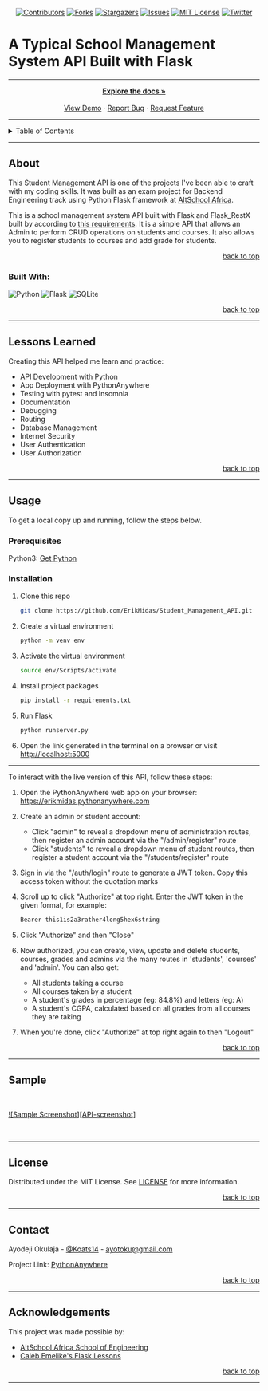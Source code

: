 
<!-- Back to Top Navigation Anchor -->
<a name="readme-top"></a>

<!-- Project Shields -->
<div align="center">

  [![Contributors][contributors-shield]][contributors-url]
  [![Forks][forks-shield]][forks-url]
  [![Stargazers][stars-shield]][stars-url]
  [![Issues][issues-shield]][issues-url]
  [![MIT License][license-shield]][license-url]
  [![Twitter][twitter-shield]][twitter-url]
</div>

<!-- Project Intro -->

# A Typical School Management System API Built with Flask
---
<div>
  <p align="center">
    <a href="https://github.com/ErikMidas/Student_Management_API#readme"><strong>Explore the docs »</strong></a>
    <br />
    <br />
    <a href="/images/sample.png">View Demo</a>
    ·
    <a href="https://github.com/ErikMidas/Student_Management_API/issues">Report Bug</a>
    ·
    <a href="https://github.com/ErikMidas/Student_Management_API/issues">Request Feature</a>
  </p>
</div>

---


<!-- Table of Contents -->
<details>
  <summary>Table of Contents</summary>
  <ol>
    <li>
      <a href="#about">About</a>
      <ul>
        <li><a href="#built-with">Built With</a></li>
      </ul>
    </li>
    <li>
      <a href="#lessons-learned">Lessons Learned</a>
    </li>
    <li>
      <a href="#usage">Usage</a>
      <ul>
        <li><a href="#prerequisites">Prerequisites</a></li>
        <li><a href="#installation">Installation</a></li>
      </ul>
    </li>    
    <li><a href="#sample">Sample</a></li>
    <li><a href="#license">License</a></li>
    <li><a href="#contact">Contact</a></li>
    <li><a href="#acknowledgements">Acknowledgements</a></li>
  </ol>
  <p align="right"><a href="#readme-top">back to top</a></p>
</details>

---

<!-- About -->
## About

This Student Management API is one of the projects I've been able to craft with my coding skills. It was built as an exam project for Backend Engineering track using Python Flask framework at <a href="https://altschoolafrica.com/schools/engineering">AltSchool Africa</a>.

This is a school management system API built with Flask and Flask_RestX built by according to [this requirements](https://docs.google.com/document/d/19ayXN5P1oV2aqW_7-As6EUpn7OQShkpAlZK4wRbrgBQ/). It is a simple API that allows an Admin to perform CRUD operations on students and courses. It also allows you to register students to courses and add grade for students.

<p align="right"><a href="#readme-top">back to top</a></p>

### Built With:

![Python][python]
![Flask][flask]
![SQLite][sqlite]

<p align="right"><a href="#readme-top">back to top</a></p>

---
<!-- Lessons from the Project -->
## Lessons Learned

Creating this API helped me learn and practice:
* API Development with Python
* App Deployment with PythonAnywhere
* Testing with pytest and Insomnia
* Documentation
* Debugging
* Routing
* Database Management
* Internet Security
* User Authentication
* User Authorization

<p align="right"><a href="#readme-top">back to top</a></p>

---

<!-- GETTING STARTED -->
## Usage

To get a local copy up and running, follow the steps below.

### Prerequisites

Python3: [Get Python](https://www.python.org/downloads/)

### Installation

1. Clone this repo
   ```sh
   git clone https://github.com/ErikMidas/Student_Management_API.git
   ```
2. Create a virtual environment
   ```sh
   python -m venv env
   ```
3. Activate the virtual environment
   ```sh
   source env/Scripts/activate
   ```
4. Install project packages
   ```sh
   pip install -r requirements.txt
   ```
5. Run Flask
   ```sh
   python runserver.py
   ```
6. Open the link generated in the terminal on a browser or visit [http://localhost:5000](http://localhost:5000)



---
To interact with the live version of this API, follow these steps:

1. Open the PythonAnywhere web app on your browser: https://erikmidas.pythonanywhere.com

2. Create an admin or student account:
   * Click "admin" to reveal a dropdown menu of administration routes, then register an admin account via the "/admin/register" route
   * Click "students" to reveal a dropdown menu of student routes, then register a student account via the "/students/register" route
   
3. Sign in via the "/auth/login" route to generate a JWT token. Copy this access token without the quotation marks

4. Scroll up to click "Authorize" at top right. Enter the JWT token in the given format, for example:
   ```sh
   Bearer this1is2a3rather4long5hex6string
   ```
5. Click "Authorize" and then "Close"

6. Now authorized, you can create, view, update and delete students, courses, grades and admins via the many routes in 'students', 'courses' and 'admin'. You can     also get:
    * All students taking a course
    * All courses taken by a student
    * A student's grades in percentage (eg: 84.8%) and letters (eg: A)
    * A student's CGPA, calculated based on all grades from all courses they are taking

7. When you're done, click "Authorize" at top right again to then "Logout"

<p align="right"><a href="#readme-top">back to top</a></p>

---
<!-- Sample Screenshot -->
## Sample

<br />

[![Sample Screenshot][API-screenshot]](https://github.com/ErikMidas/Student_Management_API/blob/main/images/sample.png)

<br />

---

<!-- License -->
## License

Distributed under the MIT License. See <a href="https://github.com/ErikMidas/Student_Management_API/blob/main/LICENSE">LICENSE</a> for more information.

<p align="right"><a href="#readme-top">back to top</a></p>

---

<!-- Contact -->
## Contact

Ayodeji Okulaja - [@Koats14](https://twitter.com/koats14) - ayotoku@gmail.com

Project Link: [PythonAnywhere](https://erikmidas.pythonanywhere.com/)

<p align="right"><a href="#readme-top">back to top</a></p>

---

<!-- Acknowledgements -->
## Acknowledgements

This project was made possible by:

* [AltSchool Africa School of Engineering](https://altschoolafrica.com/schools/engineering)
* [Caleb Emelike's Flask Lessons](https://github.com/CalebEmelike)

<p align="right"><a href="#readme-top">back to top</a></p>

---

<!-- Markdown Links & Images -->
[contributors-shield]: https://img.shields.io/github/contributors/ErikMidas/AltSch_Exam_Project.svg?style=for-the-badge
[contributors-url]: https://github.com/ErikMidas/AltSch_Exam_Project/graphs/contributors
[forks-shield]: https://img.shields.io/github/forks/ErikMidas/AltSch_Exam_Project.svg?style=for-the-badge
[forks-url]: https://github.com/ErikMidas/AltSch_Exam_Project/network/members
[stars-shield]: https://img.shields.io/github/stars/ErikMidas/AltSch_Exam_Project.svg?style=for-the-badge
[stars-url]: https://github.com/ErikMidas/AltSch_Exam_Project/stargazers
[issues-shield]: https://img.shields.io/github/issues/ErikMidas/AltSch_Exam_Project.svg?style=for-the-badge
[issues-url]: https://github.com/ErikMidas/AltSch_Exam_Project/issues
[license-shield]: https://img.shields.io/github/license/ErikMidas/AltSch_Exam_Project.svg?style=for-the-badge
[license-url]: https://github.com/ErikMidas/AltSch_Exam_Project/blob/main/LICENSE.txt
[twitter-shield]: https://img.shields.io/badge/-@koats14-1ca0f1?style=for-the-badge&logo=twitter&logoColor=white&link=https://twitter.com/koats14
[twitter-url]: https://twitter.com/koats14
[midas-blog-screenshot]: /static/images/Midas%20Blog.png
[python]: https://img.shields.io/badge/python-3670A0?style=for-the-badge&logo=python&logoColor=ffdd54
[flask]: https://img.shields.io/badge/flask-%23000.svg?style=for-the-badge&logo=flask&logoColor=white
[jinja]: https://img.shields.io/badge/jinja-white.svg?style=for-the-badge&logo=jinja&logoColor=black
[html5]: https://img.shields.io/badge/html5-%23E34F26.svg?style=for-the-badge&logo=html5&logoColor=white
[css3]: https://img.shields.io/badge/css3-%231572B6.svg?style=for-the-badge&logo=css3&logoColor=white
[sqlite]: https://img.shields.io/badge/sqlite-%2307405e.svg?style=for-the-badge&logo=sqlite&logoColor=white
